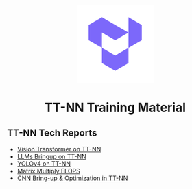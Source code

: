 <div align="center">

<img src="https://github.com/tenstorrent/tt-metal/blob/main/docs/source/common/images/favicon.png" width="180" height="180" />

<h1>

TT-NN Training Material

</h1>
</div>

## TT-NN Tech Reports
- [Vision Transformer on TT-NN](https://github.com/tenstorrent/tt-metal/blob/main/tech_reports/ViT-TTNN/vit.md)
- [LLMs Bringup on TT-NN](https://github.com/tenstorrent/tt-metal/blob/main/tech_reports/LLMs/llms.md)
- [YOLOv4 on TT-NN](https://github.com/tenstorrent/tt-metal/blob/main/tech_reports/YoloV4-TTNN/yolov4.md)
- [Matrix Multiply FLOPS](https://github.com/tenstorrent/tt-metal/blob/main/tech_reports/GEMM_FLOPS/GEMM_FLOPS.md)
- [CNN Bring-up & Optimization in TT-NN](https://github.com/tenstorrent/tt-metal/blob/main/tech_reports/CNNs/cnn_optimizations.md)
